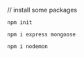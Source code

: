 // install some packages

```nodejs
npm init
```

```nodejs
npm i express mongoose
```

```
npm i nodemon 
```
